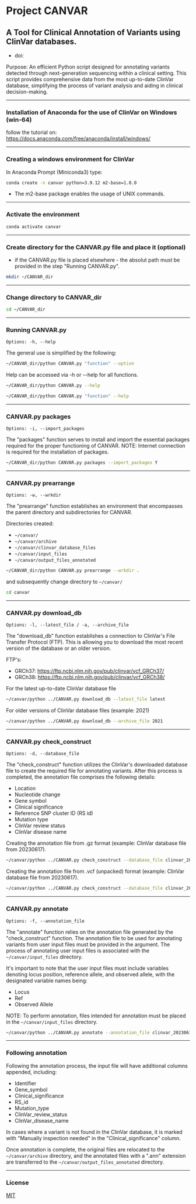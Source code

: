 # Project CANVAR

## A Tool for Clinical Annotation of Variants using ClinVar databases. 
- doi:

Purpose: An efficient Python script designed for annotating variants detected through next-generation sequencing within a clinical setting. 
This script provides comprehensive data from the most up-to-date ClinVar database, simplifying the process of variant analysis and aiding in clinical decision-making.

___________________________________________________
### Installation of Anaconda for the use of ClinVar on Windows (win-64)

follow the tutorial on: https://docs.anaconda.com/free/anaconda/install/windows/

___________________________________________________
### Creating a windows environment for ClinVar

In Anaconda Prompt (Miniconda3) type:

```bash
conda create -n canvar python=3.9.12 m2-base=1.0.0
```

- The m2-base package enables the usage of UNIX commands. 

___________________________________________________
### Activate the environment

```bash
conda activate canvar
```

___________________________________________________
### Create directory for the CANVAR.py file and place it (optional)
- if the CANVAR.py file is placed elsewhere - the absolut path must be provided in the step "Running CANVAR.py".

```bash
mkdir ~/CANVAR_dir
``` 
 
___________________________________________________
### Change directory to CANVAR_dir

```bash
cd ~/CANVAR_dir
```

___________________________________________________
### Running CANVAR.py 
```Options: -h, --help```

The general use is simplified by the following:

```bash
~/CANVAR_dir/python CANVAR.py "function" --option  
```

Help can be accessed via -h or --help for all functions.
```bash
~/CANVAR_dir/python CANVAR.py --help
```
```bash
~/CANVAR_dir/python CANVAR.py "function" --help
```  

___________________________________________________
### CANVAR.py packages 
```Options: -i, --import_packages```

The "packages" function serves to install and import the essential packages required for the proper functioning of CANVAR.
NOTE: Internet connection is required for the installation of packages. 

```bash
~/CANVAR_dir/python CANVAR.py packages --import_packages Y
```

___________________________________________________
### CANVAR.py prearrange 
```Options: -w, --wrkdir```

The "prearrange" function establishes an environment that encompasses the parent directory and subdirectories for CANVAR. 

Directories created:
- ```~/canvar/```
- ```~/canvar/archive``` 
- ```~/canvar/clinvar_database_files``` 
- ```~/canvar/input_files```
- ```~/canvar/output_files_annotated```

```bash
~/CANVAR_dir/python CANVAR.py prearrange --wrkdir .
```

and subsequently change directory to ```~/canvar/```

```bash
cd canvar
```

___________________________________________________
### CANVAR.py download_db 
```Options: -l, --latest_file / -a, --archive_file```

The "download_db" function establishes a connection to ClinVar's File Transfer Protocol (FTP).
This is allowing you to download the most recent version of the database or an older version. 

FTP's: 
- GRCh37: https://ftp.ncbi.nlm.nih.gov/pub/clinvar/vcf_GRCh37/
- GRCh38: https://ftp.ncbi.nlm.nih.gov/pub/clinvar/vcf_GRCh38/

For the latest up-to-date ClinVar database file
```bash
~/canvar/python ../CANVAR.py download_db --latest_file latest 
```

For older versions of ClinVar database files (example: 2021)
```bash
~/canvar/python ../CANVAR.py download_db --archive_file 2021  
```

___________________________________________________
### CANVAR.py check_construct 
```Options: -d, --database_file```

The "check_construct" function utilizes the ClinVar's downloaded database file to create the required file for annotating variants. 
After this process is completed, the annotation file comprises the following details: 
- Location
- Nucleotide change 
- Gene symbol
- Clinical significance
- Reference SNP cluster ID (RS id)
- Mutation type
- ClinVar review status 
- ClinVar disease name

Creating the annotation file from .gz format (example: ClinVar database file from 20230617).
```bash
~/canvar/python ../CANVAR.py check_construct --database_file clinvar_20230617.vcf.gz
```

Creating the annotation file from .vcf (unpacked) format (example: ClinVar database file from 20230617).
```bash
~/canvar/python ../CANVAR.py check_construct --database_file clinvar_20230617.vcf
```

___________________________________________________
### CANVAR.py annotate
```Options: -f, --annotation_file```

The "annotate" function relies on the annotation file generated by the "check_construct" function. The annotation file to be used for annotating variants from user input files must be provided in the argument. 
The process of annotating user input files is associated with the ```~/canvar/input_files``` directory. 


It's important to note that the user input files must include variables denoting locus position, reference allele, and observed allele, with the designated variable names being: 
- Locus 
- Ref 
- Observed Allele

NOTE: To perform annotation, files intended for annotation must be placed in the ```~/canvar/input_files``` directory.

```bash
~/canvar/python ../CANVAR.py annotate --annotation_file clinvar_20230617.tsv
```

___________________________________________________
### Following annotation

Following the annotation process, the input file will have additional columns appended, including: 
- Identifier
- Gene_symbol
- Clinical_significance
- RS_id
- Mutation_type
- ClinVar_review_status
- ClinVar_disease_name 

In cases where a variant is not found in the ClinVar database, it is marked with "Manually inspection needed" in the "Clinical_significance" column.

Once annotation is complete, the original files are relocated to the ```~/canvar/archive``` directory, and the annotated files with a ".ann" extension are transferred to the ```~/canvar/output_files_annotated``` directory.

___________________________________________________
### License
[MIT](https://choosealicense.com/licenses/mit/)







